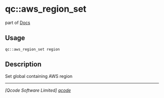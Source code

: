 qc::aws_region_set
==================

part of [Docs](.)

Usage
-----
`qc::aws_region_set region`

Description
-----------
Set global containing AWS region

----------------------------------
*[Qcode Software Limited] [qcode]*

[qcode]: www.qcode.co.uk "Qcode Software"